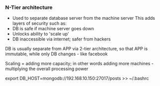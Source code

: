 ### N-Tier architecture

- Used to separate database server from the machine server
This adds layers of security such as:
- DB is safe if machine server goes down
- Unlocks ability to 'scale up'
- DB inaccessible via internet; safer from hackers

DB is usually separate from APP via 2-tier architecture, so that APP is immutable, while only DB changes - like facebook

Scaling = adding more capacity; in other words adding more machines - multiplying the overall processing power


export DB_HOST=mongodb://192.168.10.150:27017/posts >> ~/.bashrc
